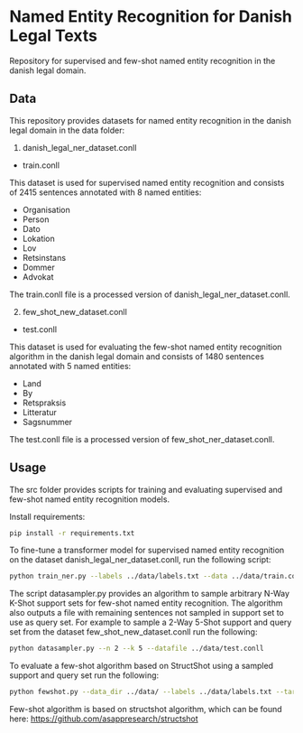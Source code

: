 # Named Entity Recognition for Danish Legal Texts
Repository for supervised and few-shot named entity recognition in the danish legal domain.

## Data
This repository provides datasets for named entity recognition in the danish legal domain in the data folder:

1. danish_legal_ner_dataset.conll
  - train.conll

This dataset is used for supervised named entity recognition and consists of 2415 sentences annotated with 8 named entities:
- Organisation
- Person
- Dato
- Lokation
- Lov
- Retsinstans
- Dommer
- Advokat

The train.conll file is a processed version of danish_legal_ner_dataset.conll.

2. few_shot_new_dataset.conll
  - test.conll

This dataset is used for evaluating the few-shot named entity recognition algorithm in the danish legal domain and consists of 1480 sentences annotated with 5 named entities:
- Land
- By
- Retspraksis
- Litteratur
- Sagsnummer

The test.conll file is a processed version of few_shot_ner_dataset.conll.

## Usage
The src folder provides scripts for training and evaluating supervised and few-shot named entity recognition models.

Install requirements:

```bash
pip install -r requirements.txt
```

To fine-tune a transformer model for supervised named entity recognition on the dataset danish_legal_ner_dataset.conll, run the following script:
```bash
python train_ner.py --labels ../data/labels.txt --data ../data/train.conll --checkpoint <huggingface-remote-or-local-model-checkpoint> --output_dir <path-to-output-dir> --batch_size <batch_size> --lr <lr> --epochs <epochs>
```

The script datasampler.py provides an algorithm to sample arbitrary N-Way K-Shot support sets for few-shot named entity recognition. The algorithm also outputs a file with remaining sentences not sampled in support set to use as query set. For example to sample a 2-Way 5-Shot support and query set from the dataset few_shot_new_dataset.conll run the following:

```bash
python datasampler.py --n 2 --k 5 --datafile ../data/test.conll
```

To evaluate a few-shot algorithm based on StructShot using a sampled support and query set run the following:

```bash
python fewshot.py --data_dir ../data/ --labels ../data/labels.txt --target_labels ../data/labels_few_shot.txt --train_fname train --sup_fname <path-to-support-set-file> --test_fname <path-to-query-set-file> --model_name_or_path <huggingface-model-name> --checkpoint huggingface-remote-or-local-model-checkpoint<> --output_dir <path-to-output-dir> --algorithm StructShot --gpus 1 --eval_batch_size <eval_batch_size>
```

Few-shot algorithm is based on structshot algorithm, which can be found here: https://github.com/asappresearch/structshot